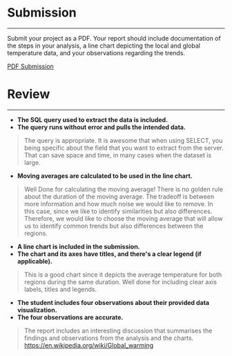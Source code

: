 # Submission
------
Submit your project as a PDF. Your report should include documentation of the steps in your analysis, a line chart depicting the local and global temperature data, and your observations regarding the trends.

[PDF Submission](https://github.com/liznyamu/DAND_P1_Explore_Weather_Trends_1/blob/master/Project___Exploring_Weather_Trends.pdf)

# Review 
------

- **The SQL query used to extract the data is included.**
- **The query runs without error and pulls the intended data.**
> The query is appropriate. It is awesome that when using SELECT, you being specific about the field that you want to extract from the server. That can save space and time, in many cases when the dataset is large.


- **Moving averages are calculated to be used in the line chart.**
> Well Done for calculating the moving average! There is no golden rule about the duration of the moving average. The tradeoff is between more information and how much noise we would like to remove. In this case, since we like to identify similarities but also differences. Therefore, we would like to choose the moving average that will allow us to identify common trends but also differences between the regions.

- **A line chart is included in the submission.**
- **The chart and its axes have titles, and there's a clear legend (if applicable).**
> This is a good chart since it depicts the average temperature for both regions during the same duration. Well done for including clear axis labels, titles and legends.


- **The student includes four observations about their provided data visualization.**
- **The four observations are accurate.**
> The report includes an interesting discussion that summarises the findings and observations from the analysis and the charts. https://en.wikipedia.org/wiki/Global_warming
